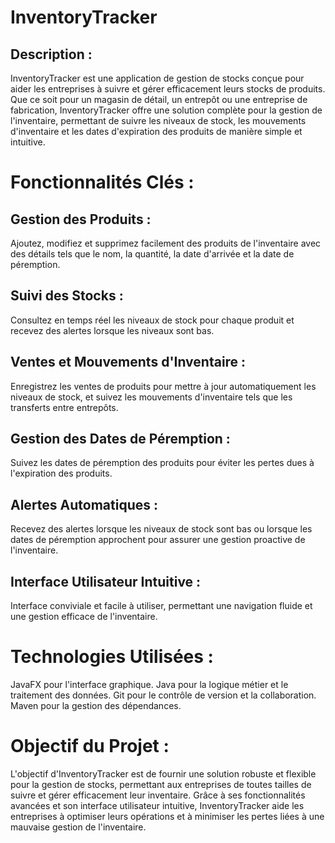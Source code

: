   # InventoryTracker
## Description :
InventoryTracker est une application de gestion de stocks conçue pour aider les entreprises à suivre et gérer efficacement leurs stocks de produits. Que ce soit pour un magasin de détail, un entrepôt ou une entreprise de fabrication, InventoryTracker offre une solution complète pour la gestion de l'inventaire, permettant de suivre les niveaux de stock, les mouvements d'inventaire et les dates d'expiration des produits de manière simple et intuitive.

   # Fonctionnalités Clés :
## Gestion des Produits : 
Ajoutez, modifiez et supprimez facilement des produits de l'inventaire avec des détails tels que le nom, la quantité, la date d'arrivée et la date de péremption.
## Suivi des Stocks : 
Consultez en temps réel les niveaux de stock pour chaque produit et recevez des alertes lorsque les niveaux sont bas.
## Ventes et Mouvements d'Inventaire :
Enregistrez les ventes de produits pour mettre à jour automatiquement les niveaux de stock, et suivez les mouvements d'inventaire tels que les transferts entre entrepôts.
## Gestion des Dates de Péremption : 
Suivez les dates de péremption des produits pour éviter les pertes dues à l'expiration des produits.
## Alertes Automatiques : 
Recevez des alertes lorsque les niveaux de stock sont bas ou lorsque les dates de péremption approchent pour assurer une gestion proactive de l'inventaire.
## Interface Utilisateur Intuitive : 
Interface conviviale et facile à utiliser, permettant une navigation fluide et une gestion efficace de l'inventaire.
# Technologies Utilisées :
JavaFX pour l'interface graphique.
Java pour la logique métier et le traitement des données.
Git pour le contrôle de version et la collaboration.
Maven pour la gestion des dépendances.
# Objectif du Projet :
L'objectif d'InventoryTracker est de fournir une solution robuste et flexible pour la gestion de stocks, permettant aux entreprises de toutes tailles de suivre et gérer efficacement leur inventaire. Grâce à ses fonctionnalités avancées et son interface utilisateur intuitive, InventoryTracker aide les entreprises à optimiser leurs opérations et à minimiser les pertes liées à une mauvaise gestion de l'inventaire.

